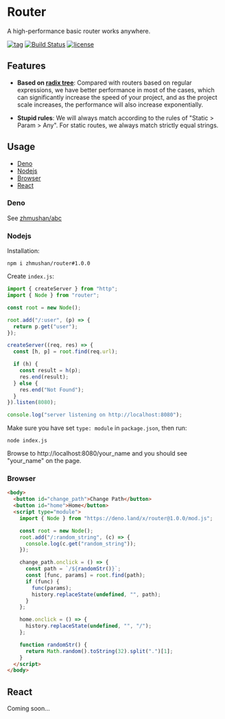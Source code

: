 # Router

A high-performance basic router works anywhere.

[![tag](https://img.shields.io/github/tag/zhmushan/router.svg)](https://github.com/zhmushan/router)
[![Build Status](https://github.com/zhmushan/router/workflows/ci/badge.svg?branch=master)](https://github.com/zhmushan/router/actions)
[![license](https://img.shields.io/github/license/zhmushan/router.svg)](https://github.com/zhmushan/router)

## Features

- **Based on [radix tree](https://en.wikipedia.org/wiki/Radix_tree)**: Compared with routers based on regular expressions, we have better performance in most of the cases, which can significantly increase the speed of your project, and as the project scale increases, the performance will also increase exponentially.

- **Stupid rules**: We will always match according to the rules of "Static > Param > Any". For static routes, we always match strictly equal strings.

## Usage

- [Deno](#deno)
- [Nodejs](#nodejs)
- [Browser](#browser)
- [React](#react)

### Deno

See [zhmushan/abc](https://github.com/zhmushan/abc)

### Nodejs

Installation:

```
npm i zhmushan/router#1.0.0
```

Create `index.js`:

```js
import { createServer } from "http";
import { Node } from "router";

const root = new Node();

root.add("/:user", (p) => {
  return p.get("user");
});

createServer((req, res) => {
  const [h, p] = root.find(req.url);

  if (h) {
    const result = h(p);
    res.end(result);
  } else {
    res.end("Not Found");
  }
}).listen(8080);

console.log("server listening on http://localhost:8080");
```

Make sure you have set `type: module` in `package.json`, then run:

```
node index.js
```

Browse to http://localhost:8080/your_name and you should see "your_name" on the page.

### Browser

```html
<body>
  <button id="change_path">Change Path</button>
  <button id="home">Home</button>
  <script type="module">
    import { Node } from "https://deno.land/x/router@1.0.0/mod.js";

    const root = new Node();
    root.add("/:random_string", (c) => {
      console.log(c.get("random_string"));
    });

    change_path.onclick = () => {
      const path = `/${randomStr()}`;
      const [func, params] = root.find(path);
      if (func) {
        func(params);
        history.replaceState(undefined, "", path);
      }
    };

    home.onclick = () => {
      history.replaceState(undefined, "", "/");
    };

    function randomStr() {
      return Math.random().toString(32).split(".")[1];
    }
  </script>
</body>
```

## React

Coming soon...
